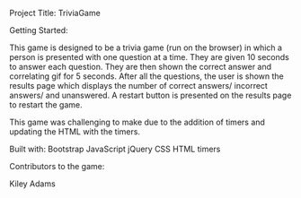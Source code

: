 Project Title: TriviaGame

Getting Started:

This game is designed to be a trivia game (run on the browser) in which a person is presented with one question at a time. They are given 10 seconds to answer each question. They are then shown the correct answer and correlating gif for 5 seconds. After all the questions, the user is shown the results page which displays the number of correct answers/ incorrect answers/ and unanswered. A restart button is presented on the results page to restart the game. 

This game was challenging to make due to the addition of timers and updating the HTML with the timers. 


Built with: 
Bootstrap
JavaScript
jQuery
CSS
HTML
timers

Contributors to the game: 

Kiley Adams






